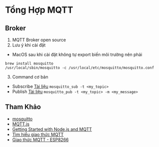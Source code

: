 # Tổng Hợp MQTT

## Broker
1. MQTT Broker open source
2. Lưu ý khi cài đặt
* MacOS
sau khi cài đặt không tự export biến môi trường nên phải 
```
brew install mosquitto
/usr/local/sbin/mosquitto -c /usr/local/etc/mosquitto/mosquitto.conf
``` 
3. Command cơ bản
* Subscribe
[Tài liệu](https://mosquitto.org/man/mosquitto_sub-1.html  )
```mosquitto_sub -t <my_topic>```
* Publish
[Tài liệu](https://mosquitto.org/man/mosquitto_pub-1.html)
```mosquitto_pub -t <my_topic> -m <my_message>```

## Tham Khảo
* [mosquitto](https://mosquitto.org/)
* [MQTT.js](https://www.npmjs.com/package/mqtt)
* [Getting Started with Node.js and MQTT](https://blog.risingstack.com/getting-started-with-nodejs-and-mqtt/)
* [Tìm hiểu giao thức MQTT](http://arduino.vn/bai-viet/1236-tim-hieu-giao-thuc-mqtt)
* [Giao thức MQTT - ESP8266](https://arduino.esp8266.vn/network/mqtt.html)
